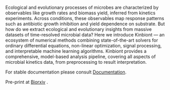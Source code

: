 
Ecological and evolutionary processes of microbes are characterized by observables like growth rates and biomass yield, inferred from kinetics experiments. 
Across conditions, these observables map response patterns such as antibiotic growth inhibition and yield dependence on substrate.
But how do we extract ecological and evolutionary insights from massive datasets of time-resolved microbial data? Here we introduce Kinbiont — an ecosystem of numerical methods combining state-of-the-art solvers for ordinary differential equations, non-linear optimization, signal processing, and interpretable machine learning algorithms.
Kinbiont provides a comprehensive, model-based analysis pipeline, covering all aspects of microbial kinetics data, from preprocessing to result interpretation. 



For stable documentation please consult [Documentation](https://kinbiont.fuzue.org/). 

Pre-print at  [Biorxiv](https://www.biorxiv.org/content/10.1101/2024.09.09.611847v1) .
